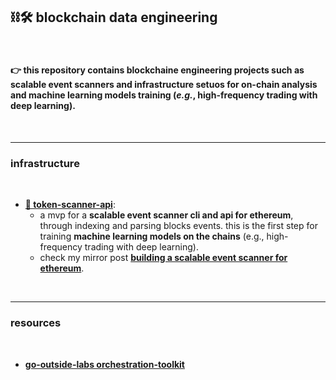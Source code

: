 ## ⛓🛠 blockchain data engineering

<br>

#### 👉 this repository contains blockchaine engineering projects such as scalable event scanners and infrastructure setuos for on-chain analysis and machine learning models training (*e.g.*, high-frequency trading with deep learning).


<br>

---

### infrastructure

<br>



* **[💎 token-scanner-api](token-scanner-api)**:
    -  a mvp for a **scalable event scanner cli and api for ethereum**, through indexing and parsing blocks events. this is the first step for training **machine learning models on the chains** (e.g., high-frequency trading with deep learning).
    - check my mirror post **[building a scalable event scanner for ethereum](https://mirror.xyz/steinkirch.eth/vSF18xcLyfXLIWwxjreRa3I_XskwgnjSc6pScegNJWI)**.


<br>

---

### resources

<br>

* **[go-outside-labs orchestration-toolkit](https://github.com/go-outside-labs/orchestration-toolkit)**
